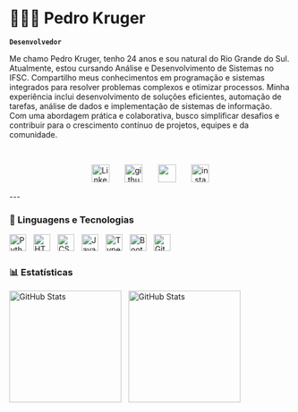 # 👨🏻‍💻 Pedro Kruger

**`Desenvolvedor `**

Me chamo Pedro Kruger, tenho 24 anos e sou natural do Rio Grande do Sul. Atualmente, estou cursando Análise e Desenvolvimento de Sistemas no IFSC. Compartilho meus conhecimentos em programação e sistemas integrados para resolver problemas complexos e otimizar processos. Minha experiência inclui desenvolvimento de soluções eficientes, automação de tarefas, análise de dados e implementação de sistemas de informação. Com uma abordagem prática e colaborativa, busco simplificar desafios e contribuir para o crescimento contínuo de projetos, equipes e da comunidade.

<br>
<!-- Social icons section -->
<p align="center">
  &#8287;&#8287;&#8287;&#8287;&#8287;
  <a href="https://www.linkedin.com/in/pedro-kruger-0025a6281/"><img width="32px" alt="LinkedIn" title="pedro-kruger" src="https://imgur.com/qbgf9XO.png"/></a>
  &#8287;&#8287;&#8287;&#8287;&#8287;
  <a href="https://github.com/pedrolucasak?tab=repositories"><img width="32px" alt="github" title="repositorios" src="https://imgur.com/fIFJ80q.png"/></a>
  &#8287;&#8287;&#8287;&#8287;&#8287;
  <a href="https://discord.gg/uXQC46jC" alt="Discord" title="cumunidade"><img width="32px" src="https://imgur.com/PW9zg96.png"/></a>
  &#8287;&#8287;&#8287;&#8287;&#8287;
  <a href="https://www.instagram.com/pedro_alkr/"><img width="32px" alt="instagram" title="pedro_alkr" src="https://imgur.com/E1v36ak.png"></a>
  &#8287;&#8287;&#8287;&#8287;&#8287;
</p>
---

<br>

### 🤖 Linguagens e Tecnologias

<img 
    align="left" 
    alt="Python" 
    title="Python"
    width="30px" 
    style="padding-right: 10px;" 
    src="https://cdn.jsdelivr.net/gh/devicons/devicon@latest/icons/python/python-original.svg" 
/>
<img 
    align="left" 
    alt="HTML"
    title="HTML" 
    width="30px" 
    style="padding-right: 10px;" 
    src="https://cdn.jsdelivr.net/gh/devicons/devicon@latest/icons/html5/html5-original.svg" 
/>
<img 
    align="left" 
    alt="CSS" 
    title="CSS"
    width="30px" 
    style="padding-right: 10px;" 
    src="https://cdn.jsdelivr.net/gh/devicons/devicon@latest/icons/css3/css3-original.svg" 
/>
<img 
    align="left" 
    alt="JavaScript" 
    title="JavaScript"
    width="30px" 
    style="padding-right: 10px;" 
    src="https://cdn.jsdelivr.net/gh/devicons/devicon@latest/icons/javascript/javascript-original.svg" 
/>
<img 
    align="left" 
    alt="TypeScript"
    title="TypeScript" 
    width="30px" 
    style="padding-right: 10px;" 
    src="https://cdn.jsdelivr.net/gh/devicons/devicon@latest/icons/typescript/typescript-original.svg" 
/>

<img 
    align="left" 
    alt="Bootstrap"
    title="Bootstrap" 
    width="30px" 
    style="padding-right: 10px;" 
    src="https://cdn.jsdelivr.net/gh/devicons/devicon@latest/icons/bootstrap/bootstrap-original.svg" 
/>
<img 
    align="left" 
    alt="Git" 
    title="Git"
    width="30px" 
    style="padding-right: 10px;" 
    src="https://cdn.jsdelivr.net/gh/devicons/devicon@latest/icons/git/git-original.svg" 
/>

<br>
<br>

### 📊 Estatísticas

<p>
  <img 
    align="left" 
    alt="GitHub Stats" 
    height="200" 
    style="padding-right: 10px;" 
    src="https://github-readme-stats.vercel.app/api?username=pedrolucasak&show_icons=true&theme=tokyonight&include_all_commits=true&locale=pt-br" 
  />
  <img 
      align="left" 
      alt="GitHub Stats" 
      height="200" 
      src="https://github-readme-stats.vercel.app/api/top-langs/?username=pedrolucasak&theme=tokyonight&layout=compact&custom_title=Tecnologias&langs_count=9" 
  />
</p>
